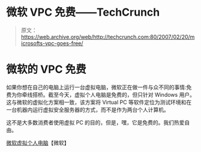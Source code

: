 # 微软 VPC 免费——TechCrunch

> 原文：<https://web.archive.org/web/http://techcrunch.com:80/2007/02/20/microsofts-vpc-goes-free/>

# 微软的 VPC 免费

如果你想在自己的电脑上运行一台虚拟电脑，微软正在做一件与众不同的事情:免费为你牵线搭桥。截至今天，虚拟个人电脑是免费的，但只针对 Windows 用户。这与微软的虚拟化方案相一致，该方案将 Virtual PC 等软件定位为测试环境和在一台机器内运行虚拟安全服务器的方式，而不是作为两台个人计算机。

这不是大多数消费者使用虚拟 PC 的目的，但是，嘿，它是免费的。我们热爱自由。

[微软虚拟个人电脑](https://web.archive.org/web/20201205235326/http://www.microsoft.com/windows/products/winfamily/virtualpc/default.mspx)【微软】